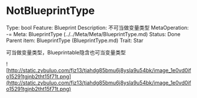 # NotBlueprintType

Type: bool
Feature: Blueprint
Description: 不可当做变量类型
MetaOperation: -=
Meta: BlueprintType (../../Meta/Meta/BlueprintType.md)
Status: Done
Parent item: BlueprintType (BlueprintType.md)
Trait: Star

可当做变量类型，Blueprintable隐含也可当变量类型

![http://static.zybuluo.com/fjz13/tjahdg85bmu6j8ysla9u54bk/image_1e0vd0ifo15291tgjnb2tht15f71t.png](http://static.zybuluo.com/fjz13/tjahdg85bmu6j8ysla9u54bk/image_1e0vd0ifo15291tgjnb2tht15f71t.png)